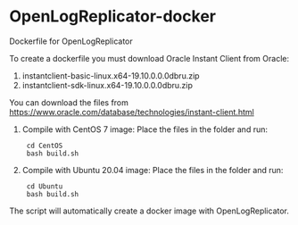 # OpenLogReplicator-docker
Dockerfile for OpenLogReplicator

To create a dockerfile you must download Oracle Instant Client from Oracle:
1. instantclient-basic-linux.x64-19.10.0.0.0dbru.zip
2. instantclient-sdk-linux.x64-19.10.0.0.0dbru.zip

You can download the files from https://www.oracle.com/database/technologies/instant-client.html

1. Compile with CentOS 7 image:
Place the files in the folder and run:

        cd CentOS
        bash build.sh

2. Compile with Ubuntu 20.04 image:
Place the files in the folder and run:

        cd Ubuntu
        bash build.sh

The script will automatically create a docker image with OpenLogReplicator.
